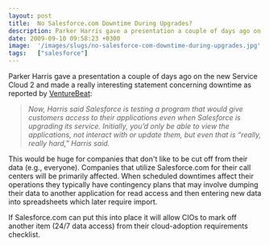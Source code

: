 ```yaml
---
layout: post
title:  No Salesforce.com Downtime During Upgrades?
description: Parker Harris gave a presentation a couple of days ago on the new Service Cloud 2 and made a really interesting statement concerning downtime as reported by  VentureBeat  -  Now, Harris said Salesforce is testing a program that would give customers access to their applications even when Salesforce is upgrading its service. Initially, you’d only be able to view the applications, not interact with or update them, but even that is really, really hard, Harris said. This would be huge for companies t
date: 2009-09-10 09:58:23 +0300
image:  '/images/slugs/no-salesforce-com-downtime-during-upgrades.jpg'
tags:   ["salesforce"]
---
```

<p>Parker Harris gave a presentation a couple of days ago on the new Service Cloud 2 and made a really interesting statement concerning downtime as reported by <a href="http://venturebeat.com/2009/09/09/salesforcecom-co-founder-no-more-scheduled-downtime/" target="_blank">VentureBeat</a>:</p>
<blockquote><em>Now, Harris said Salesforce is testing a program that would give customers access to their applications even when Salesforce is upgrading its service. Initially, you’d only be able to view the applications, not interact with or update them, but even that is “really, really hard,” Harris said.</em></blockquote>
This would be huge for companies that don't like to be cut off from their data (e.g., everyone). Companies that utilize Salesforce.com for their call centers will be primarily affected. When scheduled downtimes affect their operations they typically have contingency plans that may involve dumping their data to another application for read access and then entering new data into spreadsheets which later require import.
<p>If Salesforce.com can put this into place it will allow CIOs to mark off another item (24/7 data access) from their cloud-adoption requirements checklist.</p>

